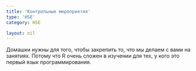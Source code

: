 ```yaml
---
title: 'Контрольные мероприятия'
type: 'HSE'
category: HSE

layout: nil
---
```


Домашки нужны для того, чтобы закрепить то, что мы делаем с вами на занятиях. Потому что R очень сложен в изучении для тех, у кого это первый язык программирования. 
